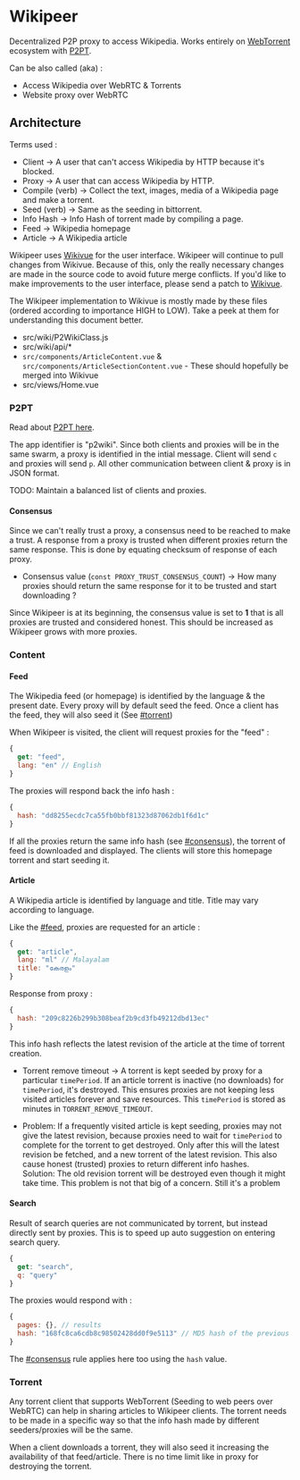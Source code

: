 # Wikipeer

Decentralized P2P proxy to access Wikipedia. Works entirely on [WebTorrent](https://webtorrent.io/) ecosystem with [P2PT](https://github.com/subins2000/p2pt).

Can be also called (aka) :

* Access Wikipedia over WebRTC & Torrents
* Website proxy over WebRTC

## Architecture

Terms used :

* Client -> A user that can't access Wikipedia by HTTP because it's blocked.
* Proxy -> A user that can access Wikipedia by HTTP.
* Compile (verb) -> Collect the text, images, media of a Wikipedia page and make a torrent.
* Seed (verb) -> Same as the seeding in bittorrent.
* Info Hash -> Info Hash of torrent made by compiling a page.
* Feed -> Wikipedia homepage
* Article -> A Wikipedia article

Wikipeer uses [Wikivue](https://github.com/santhoshtr/wikivue) for the user interface. Wikipeer will continue to pull changes from Wikivue. Because of this, only the really necessary changes are made in the source code to avoid future merge conflicts. If you'd like to make improvements to the user interface, please send a patch to [Wikivue](https://github.com/santhoshtr/wikivue).

The Wikipeer implementation to Wikivue is mostly made by these files (ordered according to importance HIGH to LOW). Take a peek at them for understanding this document better.

* src/wiki/P2WikiClass.js
* src/wiki/api/*
* `src/components/ArticleContent.vue` & `src/components/ArticleSectionContent.vue` - These should hopefully be merged into Wikivue
* src/views/Home.vue


### P2PT

Read about [P2PT here](https://github.com/subins2000/p2pt).

The app identifier is "p2wiki". Since both clients and proxies will be in the same swarm, a proxy is identified in the intial message. Client will send `c` and proxies will send `p`. All other communication between client & proxy is in JSON format.

TODO: Maintain a balanced list of clients and proxies.

#### Consensus

Since we can't really trust a proxy, a consensus need to be reached to make a trust. A response from a proxy is trusted when different proxies return the same response. This is done by equating checksum of response of each proxy.

* Consensus value (`const PROXY_TRUST_CONSENSUS_COUNT`) -> How many proxies should return the same response for it to be trusted and start downloading ?

Since Wikipeer is at its beginning, the consensus value is set to **1** that is all proxies are trusted and considered honest. This should be increased as Wikipeer grows with more proxies.

### Content

#### Feed

The Wikipedia feed (or homepage) is identified by the language & the present date. Every proxy will by default seed the feed. Once a client has the feed, they will also seed it (See [#torrent](#torrent))

When Wikipeer is visited, the client will request proxies for the "feed" :

```javascript
{
  get: "feed",
  lang: "en" // English
}
```

The proxies will respond back the info hash :

```javascript
{
  hash: "dd8255ecdc7ca55fb0bbf81323d87062db1f6d1c"
}
```

If all the proxies return the same info hash (see [#consensus](#consensus)), the torrent of feed is downloaded and displayed. The clients will store this homepage torrent and start seeding it.

#### Article

A Wikipedia article is identified by language and title. Title may vary according to language.

Like the [#feed](#feed), proxies are requested for an article :

```javascript
{
  get: "article",
  lang: "ml" // Malayalam
  title: "കേരളം"
}
```

Response from proxy :

```javascript
{
  hash: "209c8226b299b308beaf2b9cd3fb49212dbd13ec"
}
```

This info hash reflects the latest revision of the article at the time of torrent creation.

* Torrent remove timeout -> A torrent is kept seeded by proxy for a particular `timePeriod`. If an article torrent is inactive (no downloads) for `timePeriod`, it's destroyed. This ensures proxies are not keeping less visited articles forever and save resources. This `timePeriod` is stored as minutes in `TORRENT_REMOVE_TIMEOUT`.

* Problem: If a frequently visited article is kept seeding, proxies may not give the latest revision, because proxies need to wait for `timePeriod` to complete for the torrent to get destroyed. Only after this will the latest revision be fetched, and a new torrent of the latest revision. This also cause honest (trusted) proxies to return different info hashes. <br/>
  Solution: The old revision torrent will be destroyed even though it might take time. This problem is not that big of a concern. Still it's a problem

#### Search

Result of search queries are not communicated by torrent, but instead directly sent by proxies. This is to speed up auto suggestion on entering search query.

```javascript
{
  get: "search",
  q: "query"
}
```

The proxies would respond with :

```javascript
{
  pages: {}, // results
  hash: "168fc8ca6cdb8c98502428dd0f9e5113" // MD5 hash of the previous pages object
}
```

The [#consensus](#consensus) rule applies here too using the `hash` value.

### Torrent

Any torrent client that supports WebTorrent (Seeding to web peers over WebRTC) can help in sharing articles to Wikipeer clients. The torrent needs to be made in a specific way so that the info hash made by different seeders/proxies will be the same.

When a client downloads a torrent, they will also seed it increasing the availability of that feed/article. There is no time limit like in proxy for destroying the torrent.